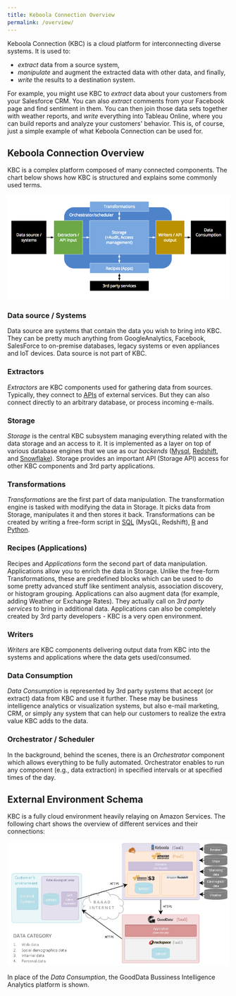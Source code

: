 ```yaml
---
title: Keboola Connection Overview
permalink: /overview/
---
```


Keboola Connection (KBC) is a cloud platform for interconnecting diverse systems. It is used to:

- *extract* data from a source system, 
- *manipulate* and augment the extracted data with other data, and finally, 
- *write* the results to a destination system.

For example, you might use KBC to *extract* data about your customers from your Salesforce CRM. You can also *extract* comments from your Facebook page and find sentiment
in them. You can then join those data sets together with weather reports, and *write* everything into Tableau Online, where you can build reports and analyze your
customers' behavior. This is, of course, just a simple example of what Keboola Connection can be used for.

## Keboola Connection Overview
KBC is a complex platform composed of many connected components. The chart below shows how KBC is structured and explains some commonly used terms.

![KBC Structure Chart](/overview/kbc_structure.png)

### Data source / Systems
Data source are systems that contain the data you wish to bring into KBC. They can be pretty much anything from GoogleAnalytics, Facebook, SalesForce
to on-premise databases, legacy systems or even appliances and IoT devices. Data source is not part of KBC.

### Extractors
*Extractors* are KBC components used for gathering data from sources. Typically, they connect to [APIs](https://en.wikipedia.org/wiki/Web_API) of external
services. But they can also connect directly to an arbitrary database, or process incoming e-mails.

### Storage
*Storage* is the central KBC subsystem managing everything related with the data storage and an access to it.
It is implemented as a layer on top of various database engines that we use as our *backends* ([Mysql](https://www.mysql.com/),
[Redshift](https://aws.amazon.com/redshift/), and [Snowflake](http://www.snowflake.net/)). Storage provides an important API (Storage API) access for
other KBC components and 3rd party applications.

### Transformations
*Transformations* are the first part of data manipulation. The transformation engine is tasked with modifying the data in Storage.
It picks data from Storage, manipulates it and then stores it back. Transformations can be created by writing a free-form script in
[SQL](https://en.wikipedia.org/wiki/SQL) (MysQL, Redshift), [R](https://www.r-project.org/about.html) and
[Python](https://www.python.org/about/).

### Recipes (Applications)
Recipes and *Applications* form the second part of data manipulation. Applications allow you to enrich the data in Storage.  Unlike the free-form Transformations, these are predefined blocks which can be used to do some pretty
advanced stuff like sentiment analysis, association discovery, or histogram grouping.
Applications can also augment data (for example, adding Weather or Exchange Rates). They actually call on *3rd party services* to bring in additional data. Applications can also be completely created by 3rd party developers - KBC is a very open environment.

### Writers
*Writers* are KBC components delivering output data from KBC into the systems and applications where the data gets used/consumed.

### Data Consumption
*Data Consumption* is represented by 3rd party systems that accept (or extract) data from KBC and use it further. These may be business intelligence analytics or visualization systems, but also e-mail marketing, CRM, or simply any system that can help our customers to realize the extra value KBC adds to the data.

### Orchestrator / Scheduler
In the background, behind the scenes, there is an *Orchestrator* component which allows everything to be
fully automated.  Orchestrator enables to run any component (e.g., data extraction) in specified intervals or at specified times of the day.

## External Environment Schema

KBC is a fully cloud environment heavily relaying on Amazon Services. The following chart shows the overview
of different services and their connections:

![External Environment Schema](/overview/kbc_environment.png)

In place of the *Data Consumption*, the GoodData Bussiness Intelligence Analytics platform is shown.
